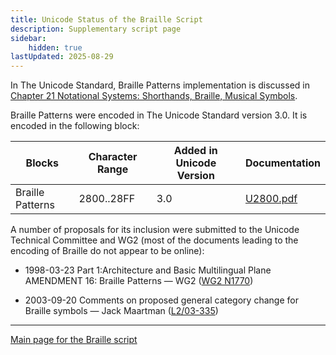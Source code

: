 ```yaml
---
title: Unicode Status of the Braille Script
description: Supplementary script page
sidebar:
    hidden: true
lastUpdated: 2025-08-29
---
```


In The Unicode Standard, Braille Patterns implementation is discussed in [Chapter 21 Notational Systems: Shorthands, Braille, Musical Symbols](http://www.unicode.org/versions/latest/ch21.pdf).

[comment]: # (end of intro)

[comment]: # (start of blocks)

Braille Patterns were encoded in The Unicode Standard version 3.0. It is encoded in the following block:

| Blocks | Character Range | Added in Unicode Version | Documentation |
| ------ | --------------- | ------------------------ | ------------- |
| Braille Patterns  |  2800..28FF  |  3.0  |  [U2800.pdf](http://www.unicode.org/charts/PDF/U2800.pdf)  |

[comment]: # (end of blocks)

[comment]: # (start of chars)

[comment]: # (end of chars)

[comment]: # (start of rest)

A number of proposals for its inclusion were submitted to the Unicode Technical Committee and WG2 (most of the documents leading to the encoding of Braille do not appear to be online):

- 1998-03-23 Part 1:Architecture and Basic Multilingual Plane AMENDMENT 16: Braille Patterns — WG2 ([WG2 N1770](https://www.unicode.org/wg2/docs/n1770.pdf))

- 2003-09-20 Comments on proposed general category change for Braille symbols — Jack Maartman ([L2/03-335](http://www.unicode.org/cgi-bin/GetMatchingDocs.pl?L2/03-335))



<hr/>

[Main page for the Braille script](/scrlang/scripts/brai)

